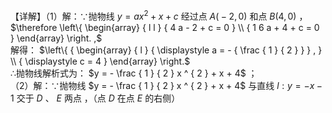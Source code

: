 【详解】（1）解：∵抛物线 $y = a x ^ { 2 } + x + c$ 经过点 $A { \big ( } { - } 2 , 0 { \big ) }$ 和点 $B \left( 4 , 0 \right)$ ，$\therefore \left\{ \begin{array} { l l } { 4 a - 2 + c = 0 } \\ { 1 6 a + 4 + c = 0 } \end{array} \right. ,$   
解得： $\left\{ { \begin{array} { l } { \displaystyle a = - { \frac { 1 } { 2 } } } , } \\ { \displaystyle c = 4 } \end{array}  \right.$   
∴抛物线解析式为： $y = - \frac { 1 } { 2 } x ^ { 2 } + x + 4$ ；  
（2）解：∵抛物线 $y = - \frac { 1 } { 2 } x ^ { 2 } + x + 4$ 与直线 $l : y = - x - 1$ 交于 $D$ 、 $E$ 两点 ，（点 $D$ 在点 $E$ 的右侧）  
